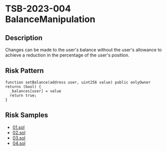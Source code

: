 
# TSB-2023-004 BalanceManipulation
## Description

Changes can be made to the user's balance without the user's allowance to achieve a reduction in the percentage of the user's position.

## Risk Pattern

```solidity
function setBalance(address user, uint256 value) public onlyOwner returns (bool) {
  _balances[user] = value
  return true;
}
```

## Risk Samples
 
- [01.sol](https://github.com/cryptousersecurity/token-security-benchmark/blob/main/src/TSB-2023-004/samples/01.sol) 
- [02.sol](https://github.com/cryptousersecurity/token-security-benchmark/blob/main/src/TSB-2023-004/samples/02.sol) 
- [03.sol](https://github.com/cryptousersecurity/token-security-benchmark/blob/main/src/TSB-2023-004/samples/03.sol) 
- [04.sol](https://github.com/cryptousersecurity/token-security-benchmark/blob/main/src/TSB-2023-004/samples/04.sol)
